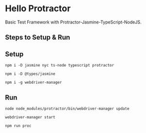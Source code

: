# Hello Protractor

Basic Test Framework with Protractor-Jasmine-TypeScript-NodeJS.

Steps to Setup & Run
----------------------

Setup
-----
`npm i -D jasmine nyc ts-node typescript protractor`

`npm i -D @types/jasmine`

`npm i -g webdriver-manager`


Run
---
`node node_modules/protractor/bin/webdriver-manager update`

`webdriver-manager start`

`npm run proc`
